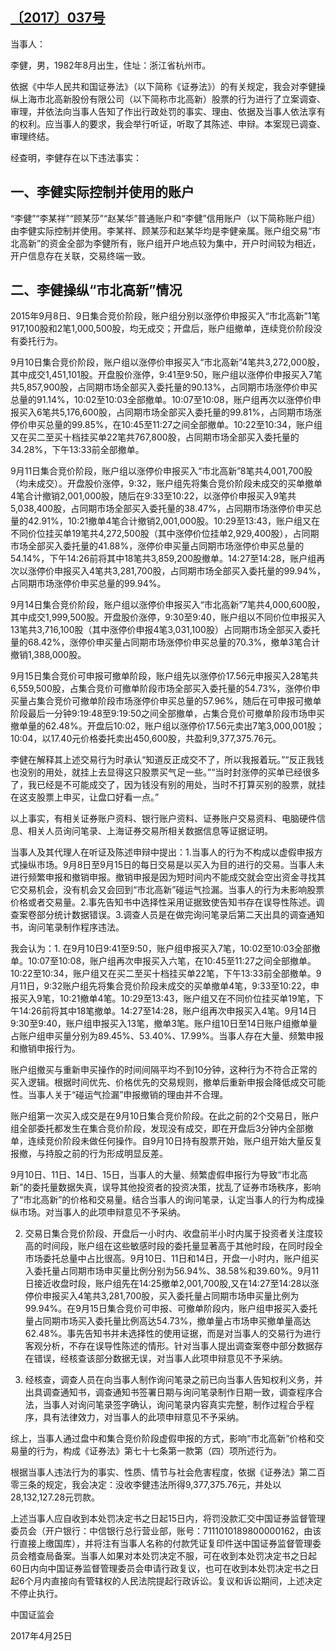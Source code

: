 ## [〔2017〕037号](http://www.csrc.gov.cn/pub/zjhpublic/G00306212/201704/t20170426_315838.htm)



当事人：

李健，男，1982年8月出生，住址：浙江省杭州市。

依据《中华人民共和国证券法》（以下简称《证券法》）的有关规定，我会对李健操纵上海市北高新股份有限公司（以下简称市北高新）股票的行为进行了立案调查、审理，并依法向当事人告知了作出行政处罚的事实、理由、依据及当事人依法享有的权利。应当事人的要求，我会举行听证，听取了其陈述、申辩。本案现已调查、审理终结。

经查明，李健存在以下违法事实：

## 一、李健实际控制并使用的账户

“李健”“李某祥”“顾某莎”“赵某华”普通账户和“李健”信用账户（以下简称账户组）由李健实际控制并使用。李某祥、顾某莎和赵某华均是李健亲属。账户组交易“市北高新”的资金全部为李健所有，账户组开户地点较为集中，开户时间较为相近，开户信息存在关联，交易终端一致。

## 二、李健操纵“市北高新”情况

2015年9月8日、9日集合竞价阶段，账户组分别以涨停价申报买入“市北高新”1笔917,100股和2笔1,000,500股，均无成交；开盘后，账户组撤单，连续竞价阶段没有委托行为。

9月10日集合竞价阶段，账户组以涨停价申报买入“市北高新”4笔共3,272,000股，其中成交1,451,101股。开盘股价涨停，9:41至9:50，账户组以涨停价申报买入7笔共5,857,900股，占同期市场全部买入委托量的90.13%，占同期市场涨停价申买总量的91.14%，10:02至10:03全部撤单。10:07至10:08，账户组再次以涨停价申报买入6笔共5,176,600股，占同期市场全部买入委托量的99.81%，占同期市场涨停价申买总量的99.85%，在10:45至11:27之间全部撤单。10:22至10:34，账户组又在买二至买十档挂买单22笔共767,800股，占同期市场全部买入委托量的34.28%，下午13:33前全部撤单。

9月11日集合竞价阶段，账户组以涨停价申报买入“市北高新”8笔共4,001,700股（均未成交）。开盘股价涨停，9:32，账户组先将集合竞价阶段未成交的买单撤单4笔合计撤销2,001,000股，随后在9:33至10:22，以涨停价申报买入9笔共5,038,400股，占同期市场全部买入委托量的38.47%，占同期市场涨停价申买总量的42.91%，10:21撤单4笔合计撤销2,001,000股。10:29至13:43，账户组又在不同价位挂买单19笔共4,272,500股（其中涨停价位挂单2,929,400股），占同期市场全部买入委托量的41.88%，涨停价申买量占同期市场涨停价申买总量的54.14%，下午14:26前将其中18笔共3,859,200股撤单。14:27至14:28，账户组再次以涨停价申报买入4笔共3,281,700股，占同期市场全部买入委托量的99.94%，占同期市场涨停价申买总量的99.94%。

9月14日集合竞价阶段，账户组以涨停价申报买入“市北高新”7笔共4,000,600股，其中成交1,999,500股。开盘股价涨停，9:30至9:40，账户组以不同价位申报买入13笔共3,716,100股（其中涨停价申报4笔3,031,100股）占同期市场全部买入委托量的68.42%，涨停价申买量占同期市场涨停价申买总量的70.3%，撤单3笔合计撤销1,388,000股。

9月15日集合竞价可申报可撤单阶段，账户组先以涨停价17.56元申报买入28笔共6,559,500股，占集合竞价可撤单阶段市场全部买入委托量的54.73%，涨停价申买量占集合竞价可撤单阶段市场涨停价申买总量的57.96%，随后在可申报可撤单阶段最后一分钟9:19:48至9:19:50之间全部撤单，占集合竞价可撤单阶段市场申买撤单量的62.48%。开盘后10:02，账户组以涨停价17.56元卖出7笔3,000,001股；10:04，以17.40元价格委托卖出450,600股，共盈利9,377,375.76元。

李健在解释其上述交易行为时承认“知道反正成交不了，所以我报着玩。”“反正我钱也没别的用处，就挂上去显得这只股票买气足一些。”“当时封涨停的买单已经很多了，我已经是不可能成交了，因为钱没有别的用处，当时不打算买别的股票，就挂在这支股票上申买，让盘口好看一点。”

以上事实，有相关证券账户资料、银行账户资料、证券账户交易资料、电脑硬件信息、相关人员询问笔录、上海证券交易所相关数据信息等证据证明。

当事人及其代理人在听证及陈述申辩中提出：1.当事人的行为不构成以虚假申报方式操纵市场。9月8日至9月15日的每日交易是以买入为目的进行的交易。当事人未进行频繁申报和撤销申报。撤销申报是因为短时间内不能成交就会空出资金寻找其它交易机会，没有机会又会回到“市北高新”碰运气捡漏。当事人的行为未影响股票价格或者交易量。2.事先告知书中选择性采用证据致使告知书存在误导性陈述。调查案卷部分统计数据错误。3.调查人员是在做完询问笔录后第二天出具的调查通知书，询问笔录制作程序违法。

我会认为：1. 在9月10日9:41至9:50，账户组申报买入7笔，10:02至10:03全部撤单。10:07至10:08，账户组再次申报买入六笔，在10:45至11:27之间全部撤单。10:22至10:34，账户组又在买二至买十档挂买单22笔，下午13:33前全部撤单。9月11日，9:32账户组先将集合竞价阶段未成交的买单撤单4笔，9:33至10:22，申报买入9笔，10:21撤单4笔。10:29至13:43，账户组又在不同价位挂买单19笔，下午14:26前将其中18笔撤单。14:27至14:28，账户组再次申报买入4笔。9月14日9:30至9:40，账户组申报买入13笔，撤单3笔。账户组10日至14日账户组撤单量占账户组申买量分别为89.45%、53.40%、17.99%。当事人存在大量、频繁申报和撤销申报行为。

账户组撤买与重新申买操作的时间间隔平均不到10分钟，这种行为不符合正常的买入逻辑。根据时间优先、价格优先的交易规则，撤单后重新申报会降低成交可能性。当事人关于“碰运气捡漏”申报撤销的理由并不合理。

账户组第一次买入成交是在9月10日集合竞价阶段。在此之前的2个交易日，账户组全部委托都发生在集合竞价阶段，发现没有成交，即在开盘后3分钟内全部撤单，连续竞价阶段未做任何操作。自9月10日持有股票开始，账户组开始大量反复报撤，与持股之前的行为形成明显反差。

9月10日、11日、14日、15日，当事人的大量、频繁虚假申报行为导致“市北高新”的委托量数据失真，误导其他投资者的投资决策，扰乱了证券市场秩序，影响了“市北高新”的价格和交易量。结合当事人的询问笔录，认定当事人的行为构成操纵市场。对当事人的此项申辩意见不予采纳。

2. 交易日集合竞价阶段、开盘后一小时内、收盘前半小时内属于投资者关注度较高的时间段，账户组在这些敏感时段的委托量显著高于其他时段，在同时段全市场委托总量中占比很高。9月10日、11日和14日，开盘一小时内，账户组买入委托量占同期市场申买量比例分别为56.94%、38.58%和39.60%。9月11日接近收盘时段，账户组先在14:25撤单2,001,700股,又在14:27至14:28以涨停价申报买入4笔共3,281,700股，买入委托量占同期市场申买量比例为99.94%。在9月15日集合竞价可申报、可撤单阶段内，账户组申报买入委托量占同期市场买入委托量比例高达54.73%，撤单量占市场申买撤单量高达62.48%。事先告知书并未选择性的使用证据，而是对当事人的交易行为进行客观分析，不存在误导性陈述的情形。针对当事人提出调查案卷中部分数据存在错误，经核查该部分数据无误，对当事人此项申辩意见不予采纳。

3. 经核查，调查人员在向当事人制作询问笔录之前已向当事人告知权利义务，并出具调查通知书，调查通知书签署日期与询问笔录制作日期一致，调查程序合法，当事人对询问笔录签字确认，询问笔录内容真实完整，制作过程合乎程序，具有法律效力，对当事人的此项申辩意见不予采纳。

综上，当事人通过盘中和集合竞价阶段虚假申报的方式，影响“市北高新”价格和交易量的行为，构成《证券法》第七十七条第一款第（四）项所述行为。

根据当事人违法行为的事实、性质、情节与社会危害程度，依据《证券法》第二百零三条的规定，我会决定：没收李健违法所得9,377,375.76元，并处以28,132,127.28元罚款。

上述当事人应自收到本处罚决定书之日起15日内，将罚没款汇交中国证券监督管理委员会（开户银行：中信银行总行营业部，账号：7111010189800000162，由该行直接上缴国库），并将注有当事人名称的付款凭证复印件送中国证券监督管理委员会稽查局备案。当事人如果对本处罚决定不服，可在收到本处罚决定书之日起60日内向中国证券监督管理委员会申请行政复议，也可在收到本处罚决定书之日起6个月内直接向有管辖权的人民法院提起行政诉讼。复议和诉讼期间，上述决定不停止执行。

 

 

 

 

中国证监会      

2017年4月25日    